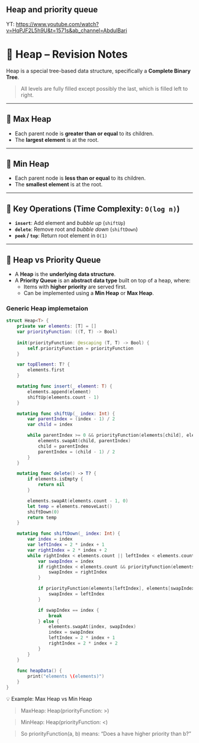 ## Heap and priority queue

YT: https://www.youtube.com/watch?v=HqPJF2L5h9U&t=1571s&ab_channel=AbdulBari


# 📘 Heap – Revision Notes

Heap is a special tree-based data structure, specifically a **Complete Binary Tree**.

> All levels are fully filled except possibly the last, which is filled left to right.

---

## 🔺 Max Heap

- Each parent node is **greater than or equal** to its children.
- The **largest element** is at the root.

---

## 🔻 Min Heap

- Each parent node is **less than or equal** to its children.
- The **smallest element** is at the root.

---

## 🔧 Key Operations (Time Complexity: `O(log n)`)

- **`insert`**: Add element and *bubble up* (`shiftUp`)
- **`delete`**: Remove root and *bubble down* (`shiftDown`)
- **`peek` / `top`**: Return root element in `O(1)`

---

## 🔁 Heap vs Priority Queue

- A **Heap** is the **underlying data structure**.
- A **Priority Queue** is an **abstract data type** built on top of a heap, where:
  - Items with **higher priority** are served first.
  - Can be implemented using a **Min Heap** or **Max Heap**.



### Generic Heap implemetaion 

```swift
struct Heap<T> {
    private var elements: [T] = []
    var priorityFunction: ((T, T) -> Bool)
    
    init(priorityFunction: @escaping (T, T) -> Bool) {
        self.priorityFunction = priorityFunction
    }

    var topElement: T? {
        elements.first
    }

    mutating func insert(_ element: T) {
        elements.append(element)
        shiftUp(elements.count - 1)
    }

    mutating func shiftUp(_ index: Int) {
        var parentIndex = (index - 1) / 2
        var child = index

        while parentIndex >= 0 && priorityFunction(elements[child], elements[parentIndex]) {
            elements.swapAt(child, parentIndex)
            child = parentIndex
            parentIndex = (child - 1) / 2
        }
    }

    mutating func delete() -> T? {
        if elements.isEmpty {
            return nil
        }

        elements.swapAt(elements.count - 1, 0)
        let temp = elements.removeLast()
        shiftDown(0)
        return temp
    }

    mutating func shiftDown(_ index: Int) {
        var index = index
        var leftIndex = 2 * index + 1
        var rightIndex = 2 * index + 2
        while rightIndex < elements.count || leftIndex < elements.count {
            var swapIndex = index
            if rightIndex < elements.count && priorityFunction(elements[rightIndex], elements[swapIndex]) {
                swapIndex = rightIndex
            }

            if priorityFunction(elements[leftIndex], elements[swapIndex]) {
                swapIndex = leftIndex
            }

            if swapIndex == index {
                break
            } else {
                elements.swapAt(index, swapIndex)
                index = swapIndex
                leftIndex = 2 * index + 1
                rightIndex = 2 * index + 2
            }
        }
    }
    
    func heapData() {
        print("elements \(elements)")
    }
}

```

💡 Example: Max Heap vs Min Heap
> MaxHeap: Heap<Int>(priorityFunction: >)

> MinHeap: Heap<Int>(priorityFunction: <)

> So priorityFunction(a, b) means:
> “Does a have higher priority than b?”
